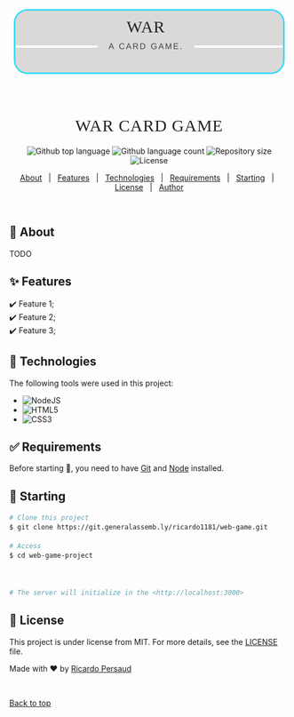 <div align="center" id="top">
  <img style = "border-radius: 25px;   border:3px solid rgb(59, 218, 247);
 "src="images/screenshots/Screenshot from 2022-09-23 10-30-35.png" alt="Web Game Project" />

&#xa0;

  <!-- <a href="https://webgameproject.netlify.app">Demo</a> -->
</div>

<h1 align="center" style="
  text-align: center;
  font-size: 30px;
  text-transform: uppercase;
  color: #222;
  letter-spacing: 1px;
  font-family:  serif;
  font-weight: 400;">War Card Game</h1>

<p align="center">
  <img alt="Github top language" src="https://img.shields.io/github/languages/top/{{YOUR_GITHUB_USERNAME}}/web-game-project?color=56BEB8">

  <img alt="Github language count" src="https://img.shields.io/github/languages/count/{{YOUR_GITHUB_USERNAME}}/web-game-project?color=56BEB8">

  <img alt="Repository size" src="https://img.shields.io/github/repo-size/{{YOUR_GITHUB_USERNAME}}/web-game-project?color=56BEB8">

  <img alt="License" src="https://img.shields.io/github/license/{{ricardo39985}}/web-game-project?color=56BEB8">

  <!-- <img alt="Github issues" src="https://img.shields.io/github/issues/{{YOUR_GITHUB_USERNAME}}/web-game-project?color=56BEB8" /> -->

  <!-- <img alt="Github forks" src="https://img.shields.io/github/forks/{{YOUR_GITHUB_USERNAME}}/web-game-project?color=56BEB8" /> -->

  <!-- <img alt="Github stars" src="https://img.shields.io/github/stars/{{YOUR_GITHUB_USERNAME}}/web-game-project?color=56BEB8" /> -->
</p>

<!-- Status -->

<!-- <h4 align="center">
	🚧  Web Game Project 🚀 Under construction...  🚧
</h4>

<hr> -->

<p align="center">
  <a href="#dart-about">About</a> &#xa0; | &#xa0;
  <a href="#sparkles-features">Features</a> &#xa0; | &#xa0;
  <a href="#rocket-technologies">Technologies</a> &#xa0; | &#xa0;
  <a href="#white_check_mark-requirements">Requirements</a> &#xa0; | &#xa0;
  <a href="#checkered_flag-starting">Starting</a> &#xa0; | &#xa0;
  <a href="#memo-license">License</a> &#xa0; | &#xa0;
  <a href="https://git.generalassemb.ly/ricardo1181" target="_blank">Author</a>
</p>

<br>

## :dart: About

TODO

## :sparkles: Features

:heavy_check_mark: Feature 1;\
:heavy_check_mark: Feature 2;\
:heavy_check_mark: Feature 3;

## :rocket: Technologies

The following tools were used in this project:

- ![NodeJS](https://img.shields.io/badge/node.js-6DA55F?style=for-the-badge&logo=node.js&logoColor=white)
- ![HTML5](https://img.shields.io/badge/html5-%23E34F26.svg?style=for-the-badge&logo=html5&logoColor=white)
- ![CSS3](https://img.shields.io/badge/css3-%231572B6.svg?style=for-the-badge&logo=css3&logoColor=white)

## :white_check_mark: Requirements

Before starting :checkered_flag:, you need to have [Git](https://git-scm.com) and [Node](https://nodejs.org/en/) installed.

## :checkered_flag: Starting

```bash
# Clone this project
$ git clone https://git.generalassemb.ly/ricardo1181/web-game.git

# Access
$ cd web-game-project



# The server will initialize in the <http://localhost:3000>
```

## :memo: License

This project is under license from MIT. For more details, see the [LICENSE](LICENSE.md) file.

Made with :heart: by <a href="https://git.generalassemb.ly/ricardo1181" target="_blank">Ricardo Persaud</a>

&#xa0;

<a href="#top">Back to top</a>

